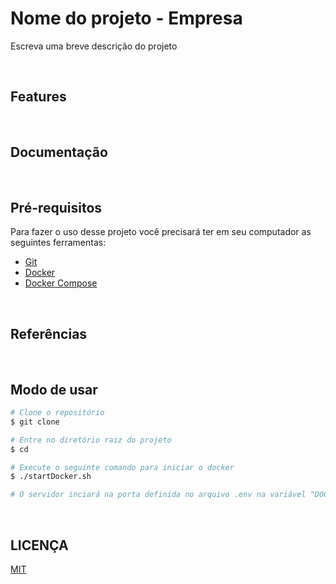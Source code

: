 # Nome do projeto - Empresa

Escreva uma breve descrição do projeto

<br>

## Features

<br>

## Documentação

<br>

## Pré-requisitos

Para fazer o uso desse projeto você precisará ter em seu computador as seguintes ferramentas:

- [Git](https://git-scm.com/)
- [Docker](https://www.docker.com/)
- [Docker Compose](https://docs.docker.com/compose/)

<br>

## Referências

<br>

## Modo de usar

``` bash
# Clone o repositório
$ git clone 

# Entre no diretório raiz do projeto
$ cd 

# Execute o seguinte comando para iniciar o docker
$ ./startDocker.sh

# O servidor inciará na porta definida no arquivo .env na variável "DOCKER_APP_PORT" por padrão está definido como 80 - acesse <http://localhost:80>
```

<br>

## LICENÇA

[MIT](./LICENSE)